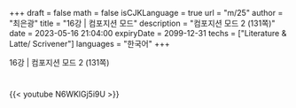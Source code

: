+++
draft = false
math = false
isCJKLanguage = true
url = "m/25"
author = "최은광"
title = "16강 | 컴포지션 모드"
description = "컴포지션 모드 2 (131쪽)"
date = 2023-05-16 21:04:00
expiryDate = 2099-12-31
techs = ["Literature & Latte/ Scrivener"]
languages = "한국어"
+++

16강 | 컴포지션 모드 2 (131쪽)

<!--more--> 

#

{{< youtube N6WKlGj5i9U >}}

#